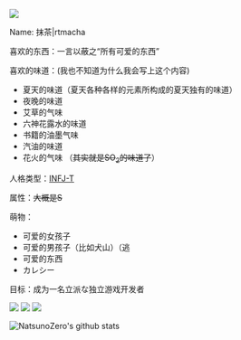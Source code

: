 [![](https://count.getloli.com/get/@rtmacha)](https://count.getloli.com)

Name: 抹茶|rtmacha

喜欢的东西：一言以蔽之“所有可爱的东西”

喜欢的味道：(我也不知道为什么我会写上这个内容)
 - 夏天的味道（夏天各种各样的元素所构成的夏天独有的味道）
 - 夜晚的味道
 - 艾草的气味
 - 六神花露水的味道
 - 书籍的油墨气味
 - 汽油的味道
 - 花火的气味 （<s>其实就是SO<sub>2</sub>的味道了</s>）
 
人格类型：[INFJ-T](https://www.16personalities.com/ch/infj-%E4%BA%BA%E6%A0%BC)

属性：<span class="heimu" title="你知道的太多了"><s>大概是S</s></span>

萌物：
 - 可爱的女孩子
 - 可爱的男孩子（比如犬山）（逃
 - 可爱的东西
 - カレシー

目标：成为一名立派な独立游戏开发者

[![](https://img.shields.io/badge/Unity%203D-Pro-%23000000?style=flat-square&logo=Unity&logoColor=ffffff)](https://unity.com/)
[![](https://img.shields.io/badge/IDE-Visual%20Studio%20Code-blue?style=flat-square&logo=visual-studio-code&logoColor=ffffff)](https://code.visualstudio.com/)
[![](https://img.shields.io/badge/IDE-Visual%20Studio-%235c2d91?style=flat-square&logo=Visual-studio&logoColor=ffffff)](https://visualstudio.microsoft.com/)

![NatsunoZero's github stats](https://github-readme-stats.vercel.app/api?username=NatsunoZero&show_icons=true&theme=radical)
